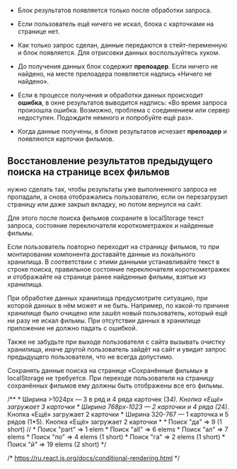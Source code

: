 + Блок результатов появляется только после обработки запроса.
+ Если пользователь ещё ничего не искал, блока с карточками на странице нет.
+ Как только запрос сделан, данные передаются в стейт-переменную и блок появляется. Для отрисовки данных воспользуйтесь хуком.
+ До получения данных блок содержит **прелоадер**. Если ничего не найдено, на месте прелоадера появляется надпись «Ничего не найдено».

+ Если в процессе получения и обработки данных происходит **ошибка**, в окне результатов выводится надпись: «Во время запроса произошла ошибка. Возможно, проблема с соединением или сервер недоступен. Подождите немного и попробуйте ещё раз».

+ Когда данные получены, в блоке результатов исчезает **прелоадер** и появляются карточки фильмов.



## Восстановление результатов предыдущего поиска на странице всех фильмов
нужно сделать так, чтобы результаты уже выполненного запроса не пропадали, а снова отображались пользователю,
если он перезагрузил страницу или даже закрыл вкладку, но потом вернулся на сайт.

Для этого после поиска фильмов сохраните в localStorage текст запроса, состояние переключателя короткометражек и найденные фильмы.

Если пользователь повторно переходит на страницу фильмов, то при монтировании компонента доставайте данные из локального хранилища.
В соответствии с этими данными устанавливайте текст в строке поиска, правильное состояние переключателя короткометражек и отображайте на странице ранее найденные фильмы, взятые из хранилища.

При обработке данных хранилища предусмотрите ситуацию, при которой данных в нём может и не быть.
Например, по какой-то причине хранилище было очищено или зашёл новый пользователь, который ещё ни разу не искал фильмы.
При отсутствии данных в хранилище приложение не должно падать с ошибкой.

Также не забудьте при выходе пользователя с сайта вызывать очистку хранилища,
иначе другой пользователь зайдёт на сайт и увидит запрос предыдущего пользователя, что не всегда допустимо.

Сохранять данные поиска на странице «Сохранённые фильмы» в localStorage не требуется.
При переходе пользователя на страницу сохранённых фильмов ему должны быть отображены все его фильмы.


  /**
    * Ширина >1024px — 3 в ряд и 4 ряда карточек (3*4). Кнопка «Ещё» загружает 3 карточки
    * Ширина 768px-1023 — 2 карточки и 4 ряда (2*4). Кнопка «Ещё» загружает 2 карточки
    * Ширина 320-767 — 1 карточка и 5 рядов (1*5). Кнопка «Ещё» загружает 2 карточки
    *
    * Поиск "да" => 9 (1 short) //
    * Поиск "part" => 1 elem
    * Поиск "all" => 6 elems
    * Поиск "ал" => 7 elems
    * Поиск "по" => 4 elems (1 short)
    * Поиск "га" => 2 elems (1 short)
    * Поиск "й" => 19 elems (2 short)
  */

/*
  https://ru.react.js.org/docs/conditional-rendering.html
*/
